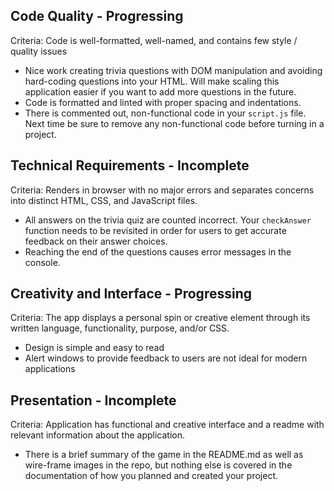 ## Code Quality - Progressing

Criteria: Code is well-formatted, well-named, and contains few style / quality issues

-   Nice work creating trivia questions with DOM manipulation and avoiding hard-coding questions into your HTML. Will make scaling this application easier if you want to add more questions in the future.
-   Code is formatted and linted with proper spacing and indentations.
-   There is commented out, non-functional code in your `script.js` file. Next time be sure to remove any non-functional code before turning in a project.

## Technical Requirements - Incomplete

Criteria: Renders in browser with no major errors and separates concerns into distinct HTML, CSS, and JavaScript files.

-   All answers on the trivia quiz are counted incorrect. Your `checkAnswer` function needs to be revisited in order for users to get accurate feedback on their answer choices.
-   Reaching the end of the questions causes error messages in the console.

## Creativity and Interface - Progressing

Criteria: The app displays a personal spin or creative element through its written language, functionality, purpose, and/or CSS.

-   Design is simple and easy to read
-   Alert windows to provide feedback to users are not ideal for modern applications

## Presentation - Incomplete

Criteria: Application has functional and creative interface and a readme with relevant information about the application.

-   There is a brief summary of the game in the README.md as well as wire-frame images in the repo, but nothing else is covered in the documentation of how you planned and created your project.
